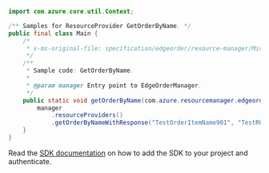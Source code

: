 ```java
import com.azure.core.util.Context;

/** Samples for ResourceProvider GetOrderByName. */
public final class Main {
    /*
     * x-ms-original-file: specification/edgeorder/resource-manager/Microsoft.EdgeOrder/stable/2021-12-01/examples/GetOrderByName.json
     */
    /**
     * Sample code: GetOrderByName.
     *
     * @param manager Entry point to EdgeOrderManager.
     */
    public static void getOrderByName(com.azure.resourcemanager.edgeorder.EdgeOrderManager manager) {
        manager
            .resourceProviders()
            .getOrderByNameWithResponse("TestOrderItemName901", "TestRG", "%7B%7B%7Blocation%7D%7D", Context.NONE);
    }
}
```

Read the [SDK documentation](https://github.com/Azure/azure-sdk-for-java/blob/azure-resourcemanager-edgeorder_1.0.0-beta.1/sdk/edgeorder/azure-resourcemanager-edgeorder/README.md) on how to add the SDK to your project and authenticate.
